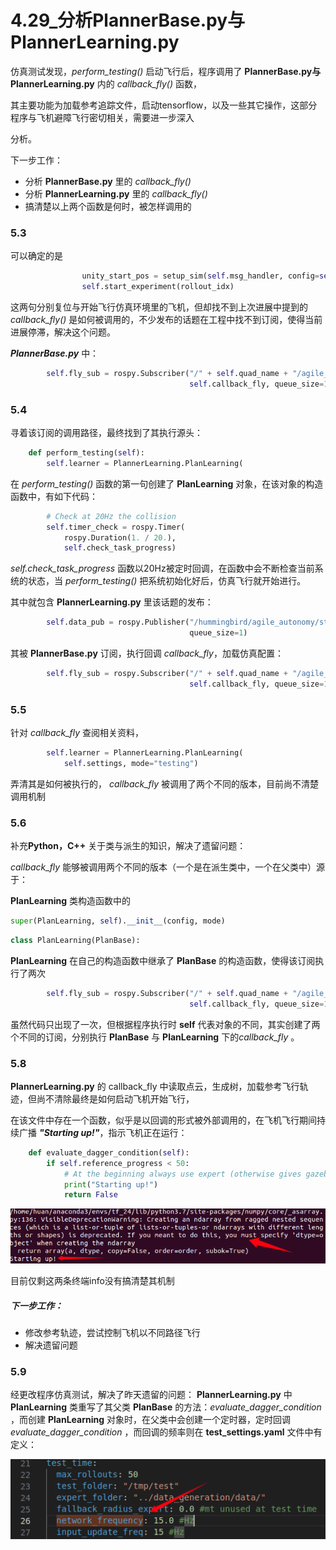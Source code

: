 # 4.29_分析PlannerBase.py与PlannerLearning.py

仿真测试发现，*perform_testing()* 启动飞行后，程序调用了 **PlannerBase.py与PlannerLearning.py** 内的 *callback_fly()* 函数，

其主要功能为加载参考追踪文件，启动tensorflow，以及一些其它操作，这部分程序与飞机避障飞行密切相关，需要进一步深入

分析。

下一步工作：

- 分析 **PlannerBase.py** 里的  *callback_fly()* 
- 分析 **PlannerLearning.py** 里的  *callback_fly()* 
- 搞清楚以上两个函数是何时，被怎样调用的

### 5.3 

可以确定的是

```py
                unity_start_pos = setup_sim(self.msg_handler, config=self.settings)
                self.start_experiment(rollout_idx)
```

这两句分别复位与开始飞行仿真环境里的飞机，但却找不到上次进展中提到的  *callback_fly()* 是如何被调用的，不少发布的话题在工程中找不到订阅，使得当前进展停滞，解决这个问题。

***PlannerBase.py*** 中：

```py
        self.fly_sub = rospy.Subscriber("/" + self.quad_name + "/agile_autonomy/start_flying", Bool,
                                        self.callback_fly, queue_size=1)  # Receive and fly
```

### 5.4

寻着该订阅的调用路径，最终找到了其执行源头：

```py
    def perform_testing(self):
        self.learner = PlannerLearning.PlanLearning(
```

在 *perform_testing()* 函数的第一句创建了 **PlanLearning** 对象，在该对象的构造函数中，有如下代码：

```py
        # Check at 20Hz the collision
        self.timer_check = rospy.Timer(
            rospy.Duration(1. / 20.),
            self.check_task_progress)
```

*self.check_task_progress* 函数以20Hz被定时回调，在函数中会不断检查当前系统的状态，当 *perform_testing()* 把系统初始化好后，仿真飞行就开始进行。

其中就包含 **PlannerLearning.py** 里该话题的发布：

```py
        self.data_pub = rospy.Publisher("/hummingbird/agile_autonomy/start_flying", Bool,
                                        queue_size=1) 
```

其被 **PlannerBase.py** 订阅，执行回调 *callback_fly*，加载仿真配置：

```py
        self.fly_sub = rospy.Subscriber("/" + self.quad_name + "/agile_autonomy/start_flying", Bool,
                                        self.callback_fly, queue_size=1) 
```

### 5.5

针对  *callback_fly* 查阅相关资料，

```py
        self.learner = PlannerLearning.PlanLearning(
            self.settings, mode="testing")
```

弄清其是如何被执行的， *callback_fly* 被调用了两个不同的版本，目前尚不清楚调用机制

### 5.6

补充**Python，C++** 关于类与派生的知识，解决了遗留问题：

*callback_fly*  能够被调用两个不同的版本（一个是在派生类中，一个在父类中）源于：

**PlanLearning** 类构造函数中的

```py
super(PlanLearning, self).__init__(config, mode)
```

```py
class PlanLearning(PlanBase):
```



**PlanLearning** 在自己的构造函数中继承了 **PlanBase** 的构造函数，使得该订阅执行了两次

```py
        self.fly_sub = rospy.Subscriber("/" + self.quad_name + "/agile_autonomy/start_flying", Bool,
                                        self.callback_fly, queue_size=1)  # Receive and fly
```

虽然代码只出现了一次，但根据程序执行时 **self** 代表对象的不同，其实创建了两个不同的订阅，分别执行  **PlanBase** 与 **PlanLearning** 下的*callback_fly*  。

### 5.8

**PlannerLearning.py** 的 callback_fly 中读取点云，生成树，加载参考飞行轨迹，但尚不清除最终是如何启动飞机开始飞行，

在该文件中存在一个函数，似乎是以回调的形式被外部调用的，在飞机飞行期间持续广播 ***"Starting up!"***，指示飞机正在运行：

```py
    def evaluate_dagger_condition(self):
        if self.reference_progress < 50:
            # At the beginning always use expert (otherwise gives gazebo problems)
            print("Starting up!")
            return False
```

![image-20230508221555553](./image/4.29_001.png)

目前仅剩这两条终端info没有搞清楚其机制

##### 下一步工作：

- 修改参考轨迹，尝试控制飞机以不同路径飞行
- 解决遗留问题

### 5.9

经更改程序仿真测试，解决了昨天遗留的问题：
**PlannerLearning.py** 中 **PlanLearning** 类重写了其父类 **PlanBase** 的方法：*evaluate_dagger_condition* ，而创建 **PlanLearning** 对象时，在父类中会创建一个定时器，定时回调 *evaluate_dagger_condition* ，而回调的频率则在 **test_settings.yaml** 文件中有定义：

![image-20230509215025051](./image/4.29_002.png)
